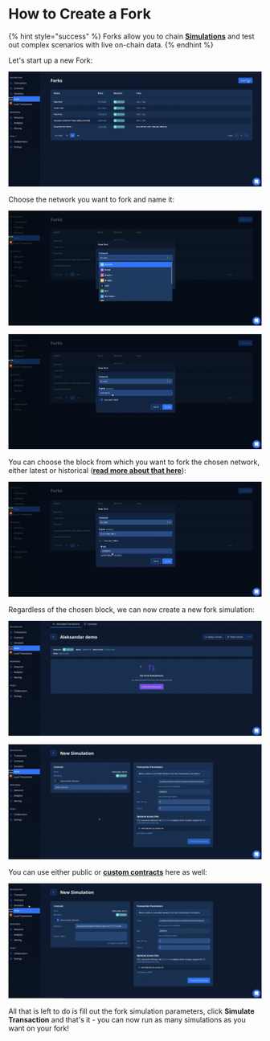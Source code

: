 # How to Create a Fork

{% hint style="success" %}
Forks allow you to chain [**Simulations**](../how-to-simulate-a-transaction/) and test out complex scenarios with live on-chain data.
{% endhint %}

Let's start up a new Fork:

![](<../../.gitbook/assets/Screenshot 2021-10-15 at 10.22.17.png>)

Choose the network you want to fork and name it:

![](<../../.gitbook/assets/Screenshot 2021-10-15 at 10.23.24.png>)

![](<../../.gitbook/assets/Screenshot 2021-10-15 at 10.24.00.png>)

You can choose the block from which you want to fork the chosen network, either latest or historical ([**read more about that here**](../how-to-simulate-a-transaction/pending-vs-historical-block.md)):

![](<../../.gitbook/assets/Screenshot 2021-10-15 at 10.25.01.png>)

Regardless of the chosen block, we can now create a new fork simulation:

![](<../../.gitbook/assets/Screenshot 2021-10-15 at 10.27.32.png>)

![](<../../.gitbook/assets/Screenshot 2021-10-15 at 10.35.01.png>)

You can use either public or [**custom contracts**](../how-to-simulate-a-transaction/transaction-parameters.md) here as well:

![](<../../.gitbook/assets/Screenshot 2021-10-15 at 10.39.25.png>)

All that is left to do is fill out the fork simulation parameters, click **Simulate Transaction** and that's it - you can now run as many simulations as you want on your fork!
